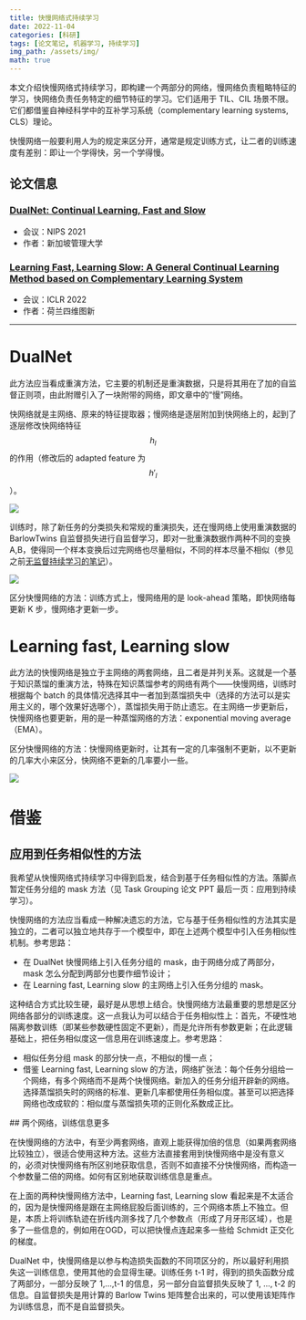 ```yaml
---
title: 快慢网络式持续学习
date: 2022-11-04
categories: [科研]
tags: [论文笔记, 机器学习, 持续学习]
img_path: /assets/img/
math: true
---
```




本文介绍快慢网络式持续学习，即构建一个两部分的网络，慢网络负责粗略特征的学习，快网络负责任务特定的细节特征的学习。它们适用于 TIL、CIL 场景不限。它们都借鉴自神经科学中的互补学习系统（complementary learning systems, CLS）理论。

快慢网络一般要利用人为的规定来区分开，通常是规定训练方式，让二者的训练速度有差别：即让一个学得快，另一个学得慢。


## 论文信息

### [DualNet: Continual Learning, Fast and Slow](https://openreview.net/pdf?id=eQ7Kh-QeWnO)

- 会议：NIPS 2021
- 作者：新加坡管理大学

### [Learning Fast, Learning Slow: A General Continual Learning Method based on Complementary Learning System](https://openreview.net/pdf?id=uxxFrDwrE7Y)

- 会议：ICLR 2022
- 作者：荷兰四维图新

--------------


# DualNet

此方法应当看成重演方法，它主要的机制还是重演数据，只是将其用在了加的自监督正则项，由此附赠引入了一块附带的网络，即文章中的“慢”网络。

快网络就是主网络、原来的特征提取器；慢网络是逐层附加到快网络上的，起到了逐层修改快网络特征 $$h_l$$ 的作用（修改后的 adapted feature 为 $$h'_l$$）。

![](DualNet_test.png)

训练时，除了新任务的分类损失和常规的重演损失，还在慢网络上使用重演数据的 BarlowTwins 自监督损失进行自监督学习，即对一批重演数据作两种不同的变换 A,B，使得同一个样本变换后过完网络也尽量相似，不同的样本尽量不相似（参见之前[无监督持续学习的笔记]()）。

![](DualNet_train.png)

区分快慢网络的方法：训练方式上，慢网络用的是 look-ahead 策略，即快网络每更新 K 步，慢网络才更新一步。


# Learning fast, Learning slow

此方法的快慢网络是独立于主网络的两套网络，且二者是并列关系。这就是一个基于知识蒸馏的重演方法，特殊在知识蒸馏参考的网络有两个——快慢网络，训练时根据每个 batch 的具体情况选择其中一者加到蒸馏损失中（选择的方法可以是实用主义的，哪个效果好选哪个），蒸馏损失用于防止遗忘。在主网络一步更新后，快慢网络也要更新，用的是一种蒸馏网络的方法：exponential moving average（EMA）。

区分快慢网络的方法：快慢网络更新时，让其有一定的几率强制不更新，以不更新的几率大小来区分，快网络不更新的几率要小一些。

![](learning-fast-learning-slow.png)

# 借鉴

## 应用到任务相似性的方法

我希望从快慢网络式持续学习中得到启发，结合到基于任务相似性的方法。落脚点暂定任务分组的 mask 方法（见 Task Grouping 论文 PPT 最后一页：应用到持续学习）。

快慢网络的方法应当看成一种解决遗忘的方法，它与基于任务相似性的方法其实是独立的，二者可以独立地共存于一个模型中，即在上述两个模型中引入任务相似性机制。参考思路：

- 在 DualNet 快慢网络上引入任务分组的 mask，由于网络分成了两部分，mask 怎么分配到两部分也要作细节设计；
- 在 Learning fast, Learning slow 的主网络上引入任务分组的 mask。


这种结合方式比较生硬，最好是从思想上结合。快慢网络方法最重要的思想是区分网络各部分的训练速度。这一点我认为可以结合于任务相似性上：首先，不硬性地隔离参数训练（即某些参数硬性固定不更新），而是允许所有参数更新；在此逻辑基础上，把任务相似度这一信息用在训练速度上。参考思路：

- 相似任务分组 mask 的部分快一点，不相似的慢一点；
- 借鉴 Learning fast, Learning slow 的方法，网络扩张法：每个任务分组给一个网络，有多个网络而不是两个快慢网络。新加入的任务分组开辟新的网络。选择蒸馏损失时的网络的标准、更新几率都使用任务相似度。甚至可以把选择网络也改成软的：相似度与蒸馏损失项的正则化系数成正比。


## 两个网络，训练信息更多

在快慢网络的方法中，有至少两套网络，直观上能获得加倍的信息（如果两套网络比较独立），很适合使用这种方法。这些方法直接套用到快慢网络中是没有意义的，必须对快慢网络有所区别地获取信息，否则不如直接不分快慢网络，而构造一个参数量二倍的网络。如何有区别地获取训练信息是重点。

在上面的两种快慢网络方法中，Learning fast, Learning slow 看起来是不太适合的，因为是快慢网络是跟在主网络屁股后面训练的，三个网络本质上不独立。但是，本质上将训练轨迹在折线内测多找了几个参数点（形成了月牙形区域），也是多了一些信息的，例如用在OGD，可以把快慢点连起来多一些给 Schmidt 正交化的梯度。
 
DualNet 中，快慢网络是以参与构造损失函数的不同项区分的，所以最好利用损失这一训练信息，使用其他的会显得生硬。训练任务 t-1 时，得到的损失函数分成了两部分，一部分反映了 1,...,t-1 的信息，另一部分自监督损失反映了 1, ..., t-2 的信息。自监督损失是用计算的 Barlow Twins 矩阵整合出来的，可以使用该矩阵作为训练信息，而不是自监督损失。